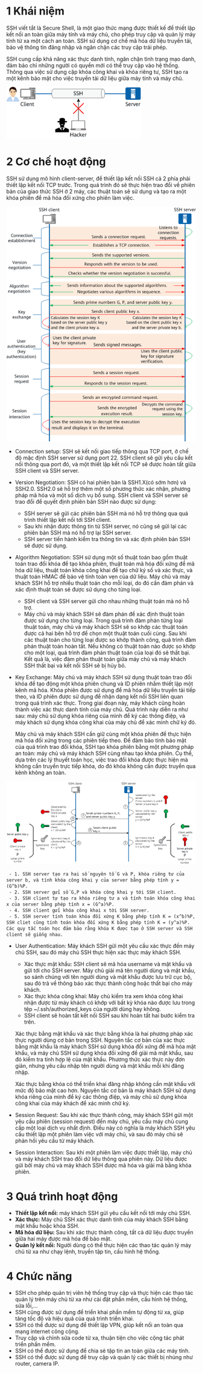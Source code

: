 
# 1 Khái niệm
SSH viết tắt là Secure Shell, là một giao thức mạng được thiết kế để thiết lập kết nối an toàn giữa máy tính và máy chủ, cho phép truy cập và quản lý máy tính từ xa một cách an toàn. SSH sử dụng cơ chế mã hóa dữ liệu truyền tải, bảo vệ thông tin đăng nhập và ngăn chặn các truy cập trái phép. 

SSH cung cấp khả năng xác thực danh tính, ngăn chặn tình trạng mạo danh, đảm bảo chỉ những người có quyền mới có thể truy cập vào hệ thống. Thông qua việc sử dụng cặp khóa công khai và khóa riêng tư, SSH tạo ra một kênh bảo mật cho việc truyền tải dữ liệu giữa máy tính và máy chủ.

![](../imgs/3.png)
# 2 Cơ chế hoạt động
SSH sử dụng mô hình client-server, để thiết lập kết nối SSH cả 2 phía phải thiết lập kết nối TCP trước. Trong quá trình đó sẽ thực hiện trao đổi về phiên bản của giao thức SSH ở 2 máy, các thuật toán sẽ sử dụng và tạo ra một khóa phiên để mã hóa đối xứng cho phiên làm việc.

![](../imgs/2.png)

- Connection setup: SSH sẽ kết nối giao tiếp thông qua TCP port, ở chế độ mặc định SSH server sử dụng port 22. SSH client sẽ gửi yêu cầu kết nối thông qua port đó, và một thiết lập kết nối TCP sẽ được hoàn tất giữa SSH client và SSH server.

- Version Negotiation: SSH có hai phiên bản là SSH1.X(có sớm hơn) và SSH2.0. SSH2.0 sẽ hỗ trợ thêm một số phương thức xác nhận, phương pháp mã hóa và một số dịch vụ bổ sung. SSH client và SSH server sẽ trao đổi để quyết định phiên bản SSH nào được sử dụng:

  - SSH server sẽ gửi các phiên bản SSH mà nó hỗ trợ thông qua quá trình thiết lập kết nối tới SSH client.
  - Sau khi nhận được thông tin từ SSH server, nó cũng sẽ gửi lại các phiên bản SSH mà nó hỗ trợ lại SSH server.
  - SSH server tiến hành kiểm tra thông tin và xác định phiên bản SSH sẽ được sử dụng.

- Algorithm Negotiation: SSH sử dụng một số thuật toán bao gồm thuật toán trao đổi khóa để tạo khóa phiên, thuật toán mã hóa đối xứng để mã hóa dữ liệu, thuật toán khóa công khai để tạo chữ ký số và xác thực, và thuật toán HMAC để bảo vệ tính toàn vẹn của dữ liệu. Máy chủ và máy khách SSH hỗ trợ nhiều thuật toán cho mỗi loại, do đó cần đàm phán và xác định thuật toán sẽ được sử dụng cho từng loại.

   - SSH client và SSH server gửi cho nhau những thuật toán mà nó hỗ trợ.
   - Máy chủ và máy khách SSH sẽ đàm phán để xác định thuật toán được sử dụng cho từng loại. Trong quá trình đàm phán từng loại thuật toán, máy chủ và máy khách SSH sẽ so khớp các thuật toán được cả hai bên hỗ trợ để chọn một thuật toán cuối cùng. Sau khi các thuật toán cho từng loại được so khớp thành công, quá trình đàm phán thuật toán hoàn tất. Nếu không có thuật toán nào được so khớp cho một loại, quá trình đàm phán thuật toán của loại đó sẽ thất bại. Kết quả là, việc đàm phán thuật toán giữa máy chủ và máy khách SSH thất bại và kết nối SSH sẽ bị hủy bỏ.

- Key Exchange: Máy chủ và máy khách SSH sử dụng thuật toán trao đổi khóa để tạo động một khóa phiên chung và ID phiên nhằm thiết lập một kênh mã hóa. Khóa phiên được sử dụng để mã hóa dữ liệu truyền tải tiếp theo, và ID phiên được sử dụng để nhận dạng kết nối SSH liên quan trong quá trình xác thực. Trong giai đoạn này, máy khách cũng hoàn thành việc xác thực danh tính của máy chủ. Quá trình này diễn ra như sau: máy chủ sử dụng khóa riêng của mình để ký các thông điệp, và máy khách sử dụng khóa công khai của máy chủ để xác minh chữ ký đó. 

  Máy chủ và máy khách SSH cần giữ cùng một khóa phiên để thực hiện mã hóa đối xứng trong các phiên tiếp theo. Để đảm bảo tính bảo mật của quá trình trao đổi khóa, SSH tạo khóa phiên bằng một phương pháp an toàn: máy chủ và máy khách SSH cùng nhau tạo khóa phiên. Cụ thể, dựa trên các lý thuyết toán học, việc trao đổi khóa được thực hiện mà không cần truyền trực tiếp khóa, do đó khóa không cần được truyền qua kênh không an toàn.

![](../imgs/4.png)

     - 1. SSH server tạo ra hai số nguyên tố G và P, khóa riêng tư của server b, và tính khóa công khai y của server bằng phép tính y = (G^b)%P.
     - 2. SSH server gửi số G,P và khóa công khai y tới SSH client.
     - 3. SSH client tự tạo ra khóa riêng tư a và tính toán khóa công khai x của server bằng phép tính x = (G^a)%P.
     - 4. SSH client gửi khóa công khai x tới SSH server.
     - 5. SSH server tính toán khóa đối xứng K bằng phép tính K = (x^b)%P, SSH cliet cũng tính toán khóa đối xứng K bằng phép tính K = (y^a)%P. Các quy tắc toán học đảm bảo rằng khóa K được tạo ở SSH server và SSH client sẽ giống nhau.

- User Authentication: Máy khách SSH gửi một yêu cầu xác thực đến máy chủ SSH, sau đó máy chủ SSH thực hiện xác thực máy khách SSH.

  - Xác thực mật khẩu: SSH client sẽ mã hóa username và mật khẩu và gửi tới cho SSH server. Máy chủ giải mã tên người dùng và mật khẩu, so sánh chúng với tên người dùng và mật khẩu được lưu trữ cục bộ, sau đó trả về thông báo xác thực thành công hoặc thất bại cho máy khách.
  - Xác thực khóa công khai: Máy chủ kiểm tra xem khóa công khai nhận được từ máy khách có khớp với bất kỳ khóa nào được lưu trong tệp ~/.ssh/authorized_keys của người dùng hay không.
  - SSH client sẽ hoàn tất kết nối SSH sau khi hoàn tất hai bước kiểm tra trên.

   Xác thực bằng mật khẩu và xác thực bằng khóa là hai phương pháp xác thực người dùng cơ bản trong SSH. Nguyên tắc cơ bản của xác thực bằng mật khẩu là máy khách SSH sử dụng khóa đối xứng để mã hóa mật khẩu, và máy chủ SSH sử dụng khóa đối xứng để giải mã mật khẩu, sau đó kiểm tra tính hợp lệ của mật khẩu. Phương thức xác thực này đơn giản, nhưng yêu cầu nhập tên người dùng và mật khẩu mỗi khi đăng nhập.

   Xác thực bằng khóa có thể triển khai đăng nhập không cần mật khẩu với mức độ bảo mật cao hơn. Nguyên tắc cơ bản là máy khách SSH sử dụng khóa riêng của mình để ký các thông điệp, và máy chủ sử dụng khóa công khai của máy khách để xác minh chữ ký.

- Session Request: Sau khi xác thực thành công, máy khách SSH gửi một yêu cầu phiên (session request) đến máy chủ, yêu cầu máy chủ cung cấp một loại dịch vụ nhất định. Điều này có nghĩa là máy khách SSH yêu cầu thiết lập một phiên làm việc với máy chủ, và sau đó máy chủ sẽ phản hồi yêu cầu từ máy khách.

- Session Interaction: Sau khi một phiên làm việc được thiết lập, máy chủ và máy khách SSH trao đổi dữ liệu thông qua phiên này. Dữ liệu được gửi bởi máy chủ và máy khách SSH được mã hóa và giải mã bằng khóa phiên.
# 3 Quá trình hoạt động
- **Thiết lập kết nối:** máy khách SSH gửi yêu cầu kết nối tới máy chủ SSH.
- **Xác thực:** Máy chủ SSH xác thực danh tính của máy khách SSH bằng mật khẩu hoặc khóa SSH.
- **Mã hóa dữ liệu:** Sau khi xác thực thành công, tất cả dữ liệu được truyền giữa hai máy được mã hóa để bảo mật.
- **Quản lý kết nối:** Người dùng có thể thực hiện các thao tác quản lý máy chủ từ xa như chạy lệnh, truyền tập tin, cấu hình hệ thống.
# 4 Chức năng
- SSH cho phép quản trị viên hệ thống truy cập và thực hiện các thao tác quản lý trên máy chủ từ xa như cài đặt phần mềm, cấu hình hệ thống, sửa lỗi,...
- SSH cũng được sử dụng để triển khai phần mềm tự động từ xa, giúp tăng tốc độ và hiệu quả của quá trình triển khai.
- SSH có thể được sử dụng để thiết lập VPN, giúp kết nối an toàn qua mạng internet công cộng.
- Truy cập và chỉnh sửa code từ xa, thuận tiện cho việc cộng tác phát triển phần mềm.
- SSH có thể được sử dụng để chia sẻ tập tin an toàn giữa các máy tính.
- SSH có thể được sử dụng để truy cập và quản lý các thiết bị nhúng như router, camera IP.

